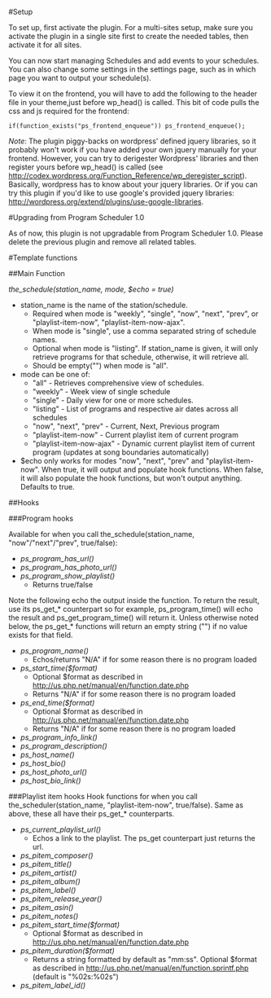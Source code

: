 #Setup

To set up, first activate the plugin. For a multi-sites setup, make sure you activate the plugin in a single site first to create the needed tables, then activate it for all sites.

You can now start managing Schedules and add events to your schedules. You can also change some settings in the settings page, such as in which page you want to output your schedule(s).

To view it on the frontend, you will have to add the following to the header file in your theme,just before wp_head() is called. This bit of code pulls the css and js required for the frontend:

    if(function_exists("ps_frontend_enqueue")) ps_frontend_enqueue();
 
*Note*: The plugin piggy-backs on wordpress' defined jquery libraries, so it probably won't work if you have added your own jquery manually for your frontend. However, you can try to derigester Wordpress' libraries and then register yours before wp_head() is called (see http://codex.wordpress.org/Function_Reference/wp_deregister_script). Basically, wordpress has to know about your jquery libraries. Or if you can try this plugin if you'd like to use google's provided jquery libraries: http://wordpress.org/extend/plugins/use-google-libraries.

#Upgrading from Program Scheduler 1.0

As of now, this plugin is not upgradable from Program Scheduler 1.0. Please delete the previous plugin and remove all related tables.

#Template functions

##Main Function

*the_schedule(station_name, mode, $echo = true)*

* station_name is the name of the station/schedule.
    - Required when mode is "weekly", "single", "now", "next", "prev", or "playlist-item-now", "playlist-item-now-ajax".
    - When mode is "single", use a comma separated string of schedule names.
    - Optional when mode is "listing". If station_name is given, it will only retrieve programs for that schedule, otherwise, it will retrieve all.
    - Should be empty("") when mode is "all".
* mode can be one of:
    - "all" - Retrieves comprehensive view of schedules.
    - "weekly" - Week view of single schedule
    - "single" - Daily view for one or more schedules.
    - "listing" - List of programs and respective air dates across all schedules
    - "now", "next", "prev" - Current, Next, Previous program
    - "playlist-item-now" - Current playlist item of current program
    - "playlist-item-now-ajax" - Dynamic current playlist item of current program (updates at song boundaries automatically)
* $echo only works for modes "now", "next", "prev" and "playlist-item-now". When true, it will output and populate hook functions. When false, it will also populate the hook functions, but won't output anything. Defaults to true.

##Hooks

###Program hooks

Available for when you call the_schedule(station_name, "now"/"next"/"prev", true/false):

* *ps_program_has_url()*
* *ps_program_has_photo_url()*
* *ps_program_show_playlist()*
    * Returns true/false

Note the following echo the output inside the function. To return the result, use its ps\_get\_\* counterpart so for example, ps\_program\_time() will echo the result and ps\_get\_program\_time() will return it. Unless otherwise noted below, the ps\_get\_\* functions will return an empty string ("") if no value exists for that field.

* *ps_program_name()*
    * Echos/returns "N/A" if for some reason there is no program loaded
* *ps_start_time($format)*
    * Optional $format as described in http://us.php.net/manual/en/function.date.php
    * Returns "N/A" if for some reason there is no program loaded
* *ps_end_time($format)*
    * Optional $format as described in http://us.php.net/manual/en/function.date.php
    * Returns "N/A" if for some reason there is no program loaded
* *ps_program_info_link()*
* *ps_program_description()*
* *ps_host_name()*
* *ps_host_bio()*
* *ps_host_photo_url()*
* *ps_host_bio_link()*

###Playlist item hooks
Hook functions for when you call the\_scheduler(station\_name, "playlist-item-now", true/false). Same as above, these all have their ps\_get\_\* counterparts.

* _ps_current_playlist_url()_
    * Echos a link to the playlist. The ps\_get counterpart just returns the url.
* _ps_pitem_composer()_
* _ps_pitem_title()_
* _ps_pitem_artist()_
* _ps_pitem_album()_
* _ps_pitem_label()_
* _ps_pitem_release_year()_
* _ps_pitem_asin()_
* _ps_pitem_notes()_
* _ps_pitem_start_time($format)_
    * Optional $format as described in http://us.php.net/manual/en/function.date.php
* _ps_pitem_duration($format)_
    * Returns a string formatted by default as "mm:ss". Optional $format as described in http://us.php.net/manual/en/function.sprintf.php (default is "%02s:%02s")
* _ps_pitem_label_id()_